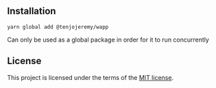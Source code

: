 ## Installation

```
yarn global add @tenjojeremy/wapp
```

Can only be used as a global package in order for it to run concurrently

## License

This project is licensed under the terms of the
[MIT license](/LICENSE).
